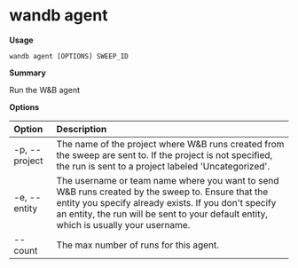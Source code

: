 # wandb agent

**Usage**

`wandb agent [OPTIONS] SWEEP_ID`

**Summary**

Run the W&B agent

**Options**

| **Option** | **Description** |
| :--- | :--- |
| -p, --project | The name of the project where W&B runs created from the   sweep are sent to. If the project is not specified, the run is sent to a project labeled 'Uncategorized'. |
| -e, --entity | The username or team name where you want to send W&B   runs created by the sweep to. Ensure that the entity you specify already exists. If you don't specify an entity,   the run will be sent to your default entity, which is usually your username. |
| --count | The max number of runs for this agent. |


